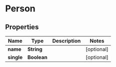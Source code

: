 
# Person

## Properties
Name | Type | Description | Notes
------------ | ------------- | ------------- | -------------
**name** | **String** |  |  [optional]
**single** | **Boolean** |  |  [optional]



